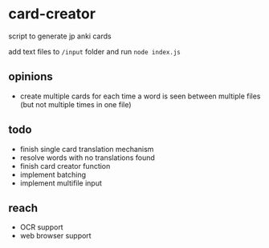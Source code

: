 # card-creator
script to generate jp anki cards

add text files to `/input` folder and run `node index.js`

## opinions

- create multiple cards for each time a word is seen between multiple files (but not multiple times in one file)

## todo
- finish single card translation mechanism
- resolve words with no translations found
- finish card creator function
- implement batching
- implement multifile input

## reach
- OCR support
- web browser support
